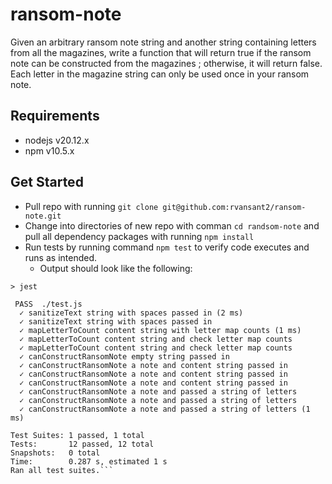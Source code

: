 # ransom-note
Given an arbitrary ransom note string and another string containing letters from all the magazines, write a function that will return true if the ransom note can be constructed from the magazines ; otherwise, it will return false. Each letter in the magazine string can only be used once in your ransom note.

## Requirements
- nodejs v20.12.x
- npm v10.5.x

## Get Started
- Pull repo with running `git clone git@github.com:rvansant2/ransom-note.git`
- Change into directories of new repo with comman `cd randsom-note` and pull all dependency packages with running `npm install`
- Run tests by running command `npm test` to verify code executes and runs as intended.
    - Output should look like the following:
```> ransom-note@1.0.0 test
> jest

 PASS  ./test.js
  ✓ sanitizeText string with spaces passed in (2 ms)
  ✓ sanitizeText string with spaces passed in
  ✓ mapLetterToCount content string with letter map counts (1 ms)
  ✓ mapLetterToCount content string and check letter map counts
  ✓ mapLetterToCount content string and check letter map counts
  ✓ canConstructRansomNote empty string passed in
  ✓ canConstructRansomNote a note and content string passed in
  ✓ canConstructRansomNote a note and content string passed in
  ✓ canConstructRansomNote a note and content string passed in
  ✓ canConstructRansomNote a note and passed a string of letters
  ✓ canConstructRansomNote a note and passed a string of letters
  ✓ canConstructRansomNote a note and passed a string of letters (1 ms)

Test Suites: 1 passed, 1 total
Tests:       12 passed, 12 total
Snapshots:   0 total
Time:        0.287 s, estimated 1 s
Ran all test suites.```
